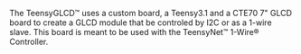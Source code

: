 The TeensyGLCD&trade; uses a custom board, a Teensy3.1 and a CTE70 7" GLCD board to create a GLCD module that be controled by I2C or as a 1-wire slave. This board is meant to be used with the TeensyNet&trade; 1-Wire&reg; Controller.
